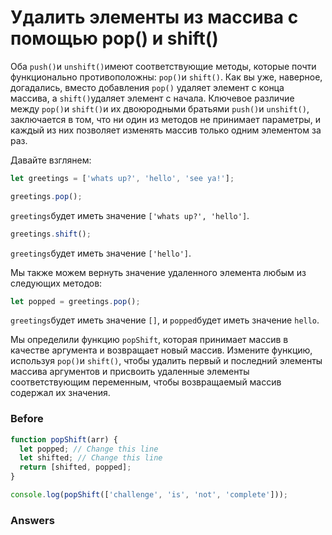 # Удалить элементы из массива с помощью pop() и shift()
Оба `push()`и `unshift()`имеют соответствующие методы, которые почти функционально противоположны: `pop()`и `shift()`. Как вы уже, наверное, догадались, вместо добавления `pop()` удаляет элемент с конца массива, а `shift()`удаляет элемент с начала. Ключевое различие между `pop()`и `shift()`и их двоюродными братьями `push()`и `unshift()`, заключается в том, что ни один из методов не принимает параметры, и каждый из них позволяет изменять массив только одним элементом за раз.

Давайте взглянем:
```javascript
let greetings = ['whats up?', 'hello', 'see ya!'];

greetings.pop();
```
`greetings`будет иметь значение `['whats up?', 'hello']`.
```javascript
greetings.shift();
```
`greetings`будет иметь значение `['hello']`.

Мы также можем вернуть значение удаленного элемента любым из следующих методов:
```javascript
let popped = greetings.pop();
```
`greetings`будет иметь значение `[]`, и `popped`будет иметь значение `hello`.

Мы определили функцию `popShift`, которая принимает массив в качестве аргумента и возвращает новый массив. Измените функцию, используя `pop()`и `shift()`, чтобы удалить первый и последний элементы массива аргументов и присвоить удаленные элементы соответствующим переменным, чтобы возвращаемый массив содержал их значения.
### Before
```javascript
function popShift(arr) {
  let popped; // Change this line
  let shifted; // Change this line
  return [shifted, popped];
}

console.log(popShift(['challenge', 'is', 'not', 'complete']));
```
### Answers
```javascript

```
